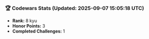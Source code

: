 ### 🏆 Codewars Stats (Updated: 2025-09-07 15:05:18 UTC)

- **Rank:** 8 kyu
- **Honor Points:** 3
- **Completed Challenges:** 1
